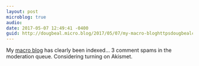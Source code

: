 ```yaml
---
layout: post
microblog: true
audio: 
date: 2017-05-07 12:49:41 -0400
guid: http://dougbeal.micro.blog/2017/05/07/my-macro-bloghttpsdougbealcom.html
---
```

My [macro blog](https://dougbeal.com) has clearly been indexed... 3 comment spams in the moderation queue.  Considering turning on Akismet.

